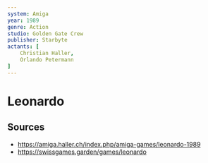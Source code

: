 ```yaml
---
system: Amiga
year: 1989
genre: Action
studio: Golden Gate Crew
publisher: Starbyte
actants: [
	Christian Haller,
	Orlando Petermann
]
---
```

# Leonardo

## Sources
- https://amiga.haller.ch/index.php/amiga-games/leonardo-1989
- https://swissgames.garden/games/leonardo